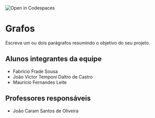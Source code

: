 ![Open in Codespaces](https://classroom.github.com/assets/open-in-codespaces-abfff4d4e15f9e1bd8274d9a39a0befe03a0632bb0f153d0ec72ff541cedbe34.svg)
# Grafos
Escreva um ou dois parágrafos resumindo o objetivo do seu projeto.

## Alunos integrantes da equipe

* Fabrício Frade Sousa
* João Victor Temponi Daltro de Castro
* Maurício Fernandes Leite

## Professores responsáveis

* João Caram Santos de Oliveira

